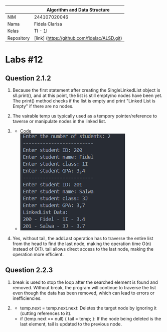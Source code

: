 |  | Algorithm and Data Structure |
|--|--|
| NIM |  244107020046  |
| Nama |  Fidela Clarisa |
| Kelas | TI - 1I |
| Repository | [link] (https://github.com/fidelac/ALSD.git) |

# Labs #12

## Question 2.1.2
1. Because the first statement after creating the SingleLinkedList object is sll.print(), and at this point, the list is still empty/no nodes have been yet. The print() method checks if the list is empty and print "Linked List is Empty" if there are no nodes.

2. The vairable temp us typically used as a tempory pointer/reference to taverse or manipulate nodes in the linked list. 


3.    
     - [Code](MainModify.java)
     - ![Screenshot](ModifyNo3.png)

4. Yes, without tail, the addLast operation has to traverse the entire list from the head to find the last node, making the operation time O(n) instead of O(1). tail allows direct access to the last node, making the operation more efficient.

## Question 2.2.3
1. break is used to stop the loop after the searched element is found and removed. Without break, the program will continue to traverse the list even though the data has been removed, which can lead to errors or inefficiencies.

2.  - temp.next = temp.next.next: Deletes the target node by ignoring it (cutting references to it).
    - if (temp.next == null) { tail = temp; }: If the node being deleted is the last element, tail is updated to the previous node.
